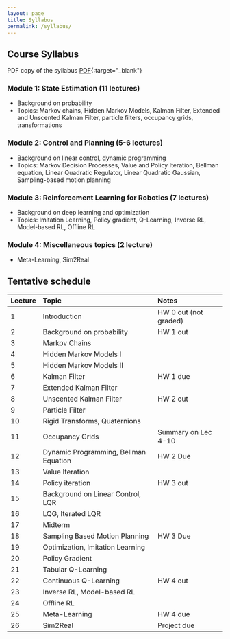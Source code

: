 ```yaml
---
layout: page
title: Syllabus
permalink: /syllabus/
---
```


## Course Syllabus

PDF copy of the syllabus [PDF](/docs/Learning_in_Robotics_Fall22_Behl.pdf){:target="_blank"}

### Module 1: State Estimation (11 lectures)
- Background on probability
- Topics: Markov chains, Hidden Markov Models, Kalman Filter, Extended and Unscented Kalman Filter, particle filters, occupancy grids, transformations

### Module 2: Control and Planning (5-6 lectures)
- Background on linear control, dynamic programming
- Topics: Markov Decision Processes, Value and Policy Iteration, Bellman equation, Linear Quadratic Regulator, Linear Quadratic Gaussian, Sampling-based motion planning

### Module 3: Reinforcement Learning for Robotics (7 lectures)
- Background on deep learning and optimization
- Topics: Imitation Learning, Policy gradient, Q-Learning, Inverse RL, Model-based RL, Offline RL

### Module 4: Miscellaneous topics (2 lecture)
- Meta-Learning, Sim2Real

## Tentative schedule

| Lecture      | Topic | Notes    |
| :---        |    :-------   |         :------ |
| 1     | Introduction      | HW 0 out (not graded)  |
| 2  |  Background on probability |  HW 1 out |
| 3   |  Markov Chains |   |
| 4   | Hidden Markov Models I   |   |
| 5   | Hidden Markov Models II  |   |
| 6   | Kalman Filter  | HW 1 due  |
| 7   | Extended Kalman Filter  |     |
| 8   | Unscented Kalman Filter  | HW 2 out  |
| 9   | Particle Filter  |   |
| 10   | Rigid Transforms, Quaternions  |   |
| 11   | Occupancy Grids  |  Summary on Lec 4-10 |
| 12   | Dynamic Programming, Bellman Equation  |  HW 2 Due |
| 13   | Value Iteration  |   |
| 14   | Policy iteration  |  HW 3 out |
| 15   | Background on Linear Control, LQR  |   |
| 16   | LQG, Iterated LQR  |   |
| 17   | Midterm  |   |
| 18   | Sampling Based Motion Planning  | HW 3 Due  |
| 19   | Optimization, Imitation Learning  |   |
| 20   | Policy Gradient  |   |
| 21   | Tabular Q-Learning  |   |
| 22   | Continuous Q-Learning  | HW 4 out  |
| 23   | Inverse RL, Model-based RL  |   |
| 24   | Offline RL  |   |
| 25   |  Meta-Learning | HW 4 due   |
| 26   |  Sim2Real | Project due  |

